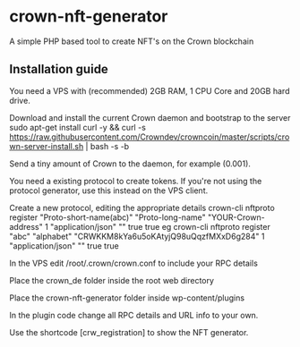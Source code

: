 # crown-nft-generator
A simple PHP based tool to create NFT's on the Crown blockchain

## Installation guide
You need a VPS with (recommended) 2GB RAM, 1 CPU Core and 20GB hard drive.

Download and install the current Crown daemon and bootstrap to the server
sudo apt-get install curl -y && curl -s https://raw.githubusercontent.com/Crowndev/crowncoin/master/scripts/crown-server-install.sh | bash -s -b

Send a tiny amount of Crown to the daemon, for example (0.001). 

You need a existing protocol to create tokens. If you're not using the protocol generator, use this instead on the VPS client. 

Create a new protocol, editing the appropriate details 
crown-cli nftproto register "Proto-short-name(abc)" "Proto-long-name" "YOUR-Crown-address" 1 "application/json" "" true true
eg
crown-cli nftproto register "abc" "alphabet" "CRWKKM8kYa6u5oKAtyjQ98uQqzfMXxD6g284" 1 "application/json" "" true true

In the VPS edit /root/.crown/crown.conf to include your RPC details

Place the crown_de folder inside the root web directory

Place the crown-nft-generator folder inside wp-content/plugins

In the plugin code change all RPC details and URL info to your own.

Use the shortcode [crw_registration] to show the NFT generator.